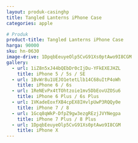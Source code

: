 ```yaml
---
layout: produk-casinghp
title: Tangled Lanterns iPhone Case
categories: apple

# Produk
product-title: Tangled Lanterns iPhone Case
harga: 90000
sku: hn-0630
image-drive: 1DpqbEeuyeOlp5CvG91Xs0ptAwo9I8CGM
gallery:
  - url: 1iZ8n5xJ44bQEbDr0cIjDu-YFkEXEJHZL
    title: iPhone 5 / 5s / SE
  - url: 1BvWr8u1UEJO1etetLlb14C68uItP4oWh
    title: iPhone 6 / 6s
  - url: 1ReNEvPx4tTOhtzoie1mv5DbEovUZOSu6
    title: iPhone 6 Plus / 6s Plus
  - url: 1VKadeEoxfXB4cpEX8IHvlpUwP3RQQy0e
    title: iPhone 7 / 8
  - url: 1Gcq8qWkP-DfpZ9gw3ezgREzjJVYNegpa
    title: iPhone 7 Plus / 8 Plus
  - url: 1DpqbEeuyeOlp5CvG91Xs0ptAwo9I8CGM
    title: iPhone X
---
```

